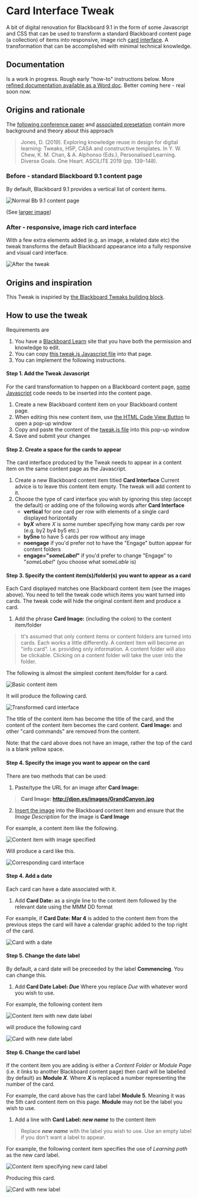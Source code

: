 # Card Interface Tweak

A bit of digital renovation for Blackboard 9.1 in the form of some Javascript and CSS that can be used to transform a standard Blackboard content page (a collection) of items into responsive, image rich [card interface](https://www.smashingmagazine.com/2016/10/designing-card-based-user-interfaces/). A transformation that can be accomplished with minimal technical knowledge.

## Documentation

Is a work in progress. Rough early "how-to" instructions below. More [refined documentation available as a Word doc](\\staff.ad.griffith.edu.au\ud\fr\s2986288\Documents\GitHub\Card-Interface-Tweak). Better coming here - real soon now. 

## Origins and rationale

The [following conference paper](https://djon.es/blog/2019/08/08/exploring-knowledge-reuse-in-design-for-digital-learning-tweaks-h5p-constructive-templates-and-casa/) and [associated presetation](https://djon.es/blog/2019/11/28/how-to-share-design-knowledge-in-design-for-digital-learning/) contain more background and theory about this approach
> Jones, D. (2019). Exploring knowledge reuse in design for digital learning: Tweaks, H5P, CASA and constructive templates. In Y. W. Chew, K. M. Chan, & A. Alphonso (Eds.), Personalised Learning. Diverse Goals. One Heart. ASCILITE 2019 (pp. 139–148).

### Before - standard Blackboard 9.1 content page

By default, Blackboard 9.1 provides a vertical list of content items.

![Normal Bb 9.1 content page](https://farm5.staticflickr.com/4822/46279789112_f6fde6f4f6.jpg)

(See [larger image](https://www.flickr.com/photos/david_jones/46279789112/))

### After - responsive, image rich card interface

With a few extra elements added (e.g. an image, a related date etc) the tweak transforms the default Blackboard appearance into a fully responsive and visual card interface. 

![After the tweak](https://farm5.staticflickr.com/4844/46280738772_4f7a9ee623.jpg)

## Origins and inspiration

This Tweak is inspiried by [the Blackboard Tweaks building block](http://tweaks.github.io/Tweaks/).

## How to use the tweak

Requirements are

1. You have a [Blackboard Learn](https://www.blackboard.com/teaching-learning/learning-management/blackboard-learn) site that you have both the permission and knowledge to edit.
1. You can copy [this tweak.js Javascript file](tweak.js) into that page.
1. You can implement the following instructions.

#### Step 1. Add the Tweak Javascript

For the card transformation to happen on a Blackboard content page, [some Javascript](tweak.js) code needs to be inserted into the content page.

1. Create a new Blackboard content item on your Blackboard content page.
2. When editing this new content item, use [the HTML Code View Button](https://www.cpcc.edu/onlinelearning/resources/blackboard/BbAddEmbedCode.pdf) to open a pop-up window
3. Copy and paste the content of the [tweak.js file](tweak.js) into this pop-up window
4. Save and submit your changes

#### Step 2. Create a space for the cards to appear

The card interface produced by the Tweak needs to appear in a content item on the same content page as the Javascript. 

1. Create a new Blackboard content item titled **Card Interface** 
   Current advice is to leave this content item empty. The tweak will add content to it.
2. Choose the type of card interface you wish by ignoring this step (accept the default) or adding one of the following words after **Card Interface**
    * **vertical** for one card per row with elements of a single card displayed horizontally
    * **by*X*** where *X* is some number specifying how many cards per row (e.g. by2 by4 by5 etc.)
    * **by5no** to have 5 cards per row without any image
    * **noengage** if you'd prefer not to have the "Engage" button appear for content folders
    * **engage="*someLabel*"** if you'd prefer to change "Engage" to "*someLabel*" (you choose what *someLable* is)

#### Step 3. Specify the content item(s)/folder(s) you want to appear as a card

Each Card displayed matches one Blackboard content item (see the images above). You need to tell the tweak code which items you want turned into cards. The tweak code will hide the original content item and produce a card.

1. Add the phrase **Card Image:** (including the colon) to the content item/folder
> It's assumed that only content items or content folders are turned into cards. Each works a little differently. A content item will become an "info card". i.e. providing only information. A content folder will also be clickable. Clicking on a content folder will take the user into the folder.

The following is almost the simplest content item/folder for a card.

![Basic content item](https://farm5.staticflickr.com/4804/32690548888_1e3ed76595_n.jpg)

It will produce the following card.

![Transformed card interface](https://farm8.staticflickr.com/7836/45650083695_f8c6ce290f_n.jpg)

The title of the content item has become the title of the card, and the content of the content item becomes the card content. **Card Image:** and other "card commands" are removed from the content.

Note: that the card above does not have an image, rather the top of the card is a blank yellow space. 

#### Step 4. Specify the image you want to appear on the card

There are two methods that can be used:

1. Paste/type the URL for an image after **Card Image:**
>  **Card Image: http://djon.es/images/GrandCanyon.jpg**
2. [Insert the image](https://suffolk.screenstepslive.com/s/1050/m/bb9/l/11549-how-do-i-embed-a-picture-or-image-as-part-of-an-item) into the Blackboard content item and ensure that the _Image Description_ for the image is **Card Image**

For example, a content item like the following.

![Content item with image specified](https://farm5.staticflickr.com/4885/32690681948_06d899958d_n.jpg)

Will produce a card like this.

![Corresponding card interface](https://farm5.staticflickr.com/4853/32690681868_68d40300cf_n.jpg)

#### Step 4. Add a date

Each card can have a date associated with it.

1. Add **Card Date:** as a single line to the content item followed by the relevant date using the MMM DD format

For example, if **Card Date: Mar 4** is added to the content item from the previous steps the card will have a calendar graphic added to the top right of the card.

![Card with a date](https://farm5.staticflickr.com/4847/45650359185_305a721313_n.jpg)

#### Step 5. Change the date label

By default, a card date will be preceeded by the label **Commencing**. You can change this.

1. Add **Card Date Label: _Due_** Where you replace _Due_ with whatever word you wish to use.

For example, the following content item

![Content item with new date label](https://farm8.staticflickr.com/7810/46564373241_5387dd591c_n.jpg)

will produce the following card

![Card with new date label](https://farm5.staticflickr.com/4864/45650359455_4aa522a829_n.jpg)

#### Step 6. Change the card label

If the content item you are adding is either a _Content Folder_ or _Module Page_ (i.e. it links to another Blackboard content page) then card will be labelled (by default) as **Module _X_**. Where **_X_** is replaced a number representing the number of the card. 

For example, the card above has the card label **Module 5**. Meaning it was the 5th card content item on this page. **Module** may not be the label you wish to use.

1. Add a line with **Card Label: _new name_** to the content item
> Replace **_new name_** with the label you wish to use.
> Use an empty label if you don't want a label to appear.

For example, the following content item specifies the use of _Learning path_ as the new card label.

![Content item specifying new card label](https://farm5.staticflickr.com/4855/31623611047_3c8941a9a6_n.jpg)

Producing this card.

![Card with new label](https://farm5.staticflickr.com/4901/46564616831_81df4d7077_n.jpg)



